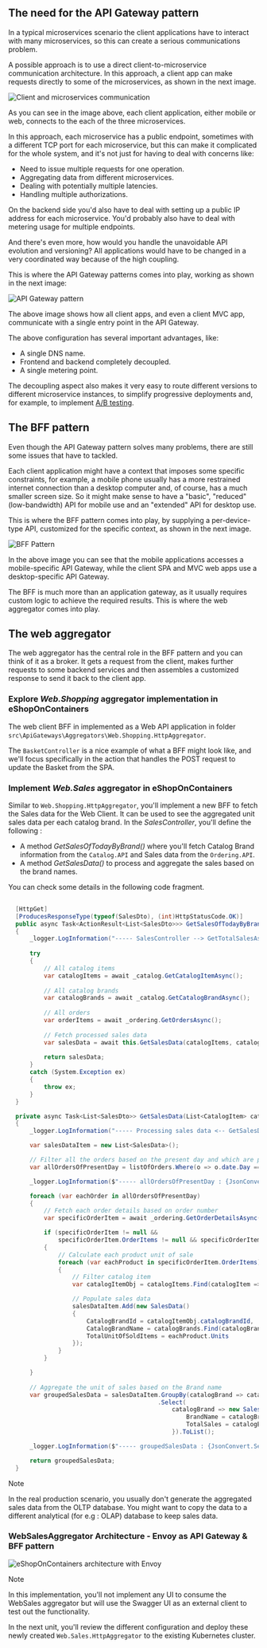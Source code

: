## The need for the API Gateway pattern

In a typical microservices scenario the client applications have to interact with many microservices, so this can create a serious communications problem.

A possible approach is to use a direct client-to-microservice communication architecture. In this approach, a client app can make requests directly to some of the microservices, as shown in the next image.

![Client and microservices communication](../media/direct-client-microservice-communication.png)

As you can see in the image above, each client application, either mobile or web, connects to the each of the three microservices.

In this approach, each microservice has a public endpoint, sometimes with a different TCP port for each microservice, but this can make it complicated for the whole system, and it's not just for having to deal with concerns like:

- Need to issue multiple requests for one operation.
- Aggregating data from different microservices.
- Dealing with potentially multiple latencies.
- Handling multiple authorizations.

On the backend side you'd also have to deal with setting up a public IP address for each microservice. You'd probably also have to deal with metering usage for multiple endpoints.

And there's even more, how would you handle the unavoidable API evolution and versioning? All applications would have to be changed in a very coordinated way because of the high coupling.

This is where the API Gateway patterns comes into play, working as shown in the next image:

![API Gateway pattern](../media/simple-api-gateway.png)

The above image shows how all client apps, and even a client MVC app, communicate with a single entry point in the API Gateway.

The above configuration has several important advantages, like:

- A single DNS name.
- Frontend and backend completely decoupled.
- A single metering point.

The decoupling aspect also makes it very easy to route different versions to different microservice instances, to simplify progressive deployments and, for example, to implement [A/B testing](https://en.wikipedia.org/wiki/A/B_testing).

## The BFF pattern

Even though the API Gateway pattern solves many problems, there are still some issues that have to tackled.

Each client application might have a context that imposes some specific constraints, for example, a mobile phone usually has a more restrained internet connection than a desktop computer and, of course, has a much smaller screen size. So it might make sense to have a "basic", "reduced" (low-bandwidth) API for mobile use and an "extended" API for desktop use.

This is where the BFF pattern comes into play, by supplying a per-device-type API, customized for the specific context, as shown in the next image.

![BFF Pattern](../media/bff-api-gateways.png)

In the above image you can see that the mobile applications accesses a mobile-specific API Gateway, while the client SPA and MVC web apps use a desktop-specific API Gateway.

The BFF is much more than an application gateway, as it usually requires custom logic to achieve the required results. This is where the web aggregator comes into play.

## The web aggregator

The web aggregator has the central role in the BFF pattern and you can think of it as a broker. It gets a request from the client, makes further requests to some backend services and then assembles a customized response to send it back to the client app.

### Explore *Web.Shopping* aggregator implementation in eShopOnContainers

The web client BFF in implemented as a Web API application in folder `src\ApiGateways\Aggregators\Web.Shopping.HttpAggregator`.

The `BasketController` is a nice example of what a BFF might look like, and we'll focus specifically in the action that handles the POST request to update the Basket from the SPA.

### Implement *Web.Sales* aggregator in eShopOnContainers

Similar to `Web.Shopping.HttpAggregator`, you'll implement a new BFF to fetch the Sales data for the Web Client. It can be used to see the aggregated unit sales data per each catalog brand. In the *SalesController*, you'll define the following :

- A method *GetSalesOfTodayByBrand()* where you'll fetch Catalog Brand information from the `Catalog.API` and Sales data from the `Ordering.API`.
- A method *GetSalesData()* to process and aggregate the sales based on the brand names.

You can check some details in the following code fragment.

```csharp
    
  [HttpGet]
  [ProducesResponseType(typeof(SalesDto), (int)HttpStatusCode.OK)]
  public async Task<ActionResult<List<SalesDto>>> GetSalesOfTodayByBrand()
  {
      _logger.LogInformation("----- SalesController --> GetTotalSalesAsync()");
  
      try
      {
          // All catalog items
          var catalogItems = await _catalog.GetCatalogItemAsync();
  
          // All catalog brands
          var catalogBrands = await _catalog.GetCatalogBrandAsync();
  
          // All orders
          var orderItems = await _ordering.GetOrdersAsync();
  
          // Fetch processed sales data
          var salesData = await this.GetSalesData(catalogItems, catalogBrands, orderItems);
  
          return salesData;
      }
      catch (System.Exception ex)
      {
          throw ex;
      }
  }

  private async Task<List<SalesDto>> GetSalesData(List<CatalogItem> catalogItems, List<CatalogBrand> catalogBrands, List<Order> listOfOrders)
  {
      _logger.LogInformation("----- Processing sales data <-- GetSalesData() ");

      var salesDataItem = new List<SalesData>();

      // Filter all the orders based on the present day and which are processed
      var allOrdersOfPresentDay = listOfOrders.Where(o => o.date.Day == DateTime.Today.Day && o.status == "Paid");

      _logger.LogInformation($"----- allOrdersOfPresentDay : {JsonConvert.SerializeObject(allOrdersOfPresentDay)}");

      foreach (var eachOrder in allOrdersOfPresentDay)
      {
          // Fetch each order details based on order number
          var specificOrderItem = await _ordering.GetOrderDetailsAsync(eachOrder.ordernumber);

          if (specificOrderItem != null &&
              specificOrderItem.OrderItems != null && specificOrderItem.OrderItems.Count() > 0)
          {
              // Calculate each product unit of sale
              foreach (var eachProduct in specificOrderItem.OrderItems)
              {
                  // Filter catalog item
                  var catalogItemObj = catalogItems.Find(catalogItem => catalogItem.name == eachProduct.ProductName);

                  // Populate sales data
                  salesDataItem.Add(new SalesData()   
                  {
                      CatalogBrandId = catalogItemObj.catalogBrandId,
                      CatalogBrandName = catalogBrands.Find(catalogBrand => catalogBrand.Id == catalogItemObj.catalogBrandId).Brand, // Fetch the brand name based on it's id
                      TotalUnitOfSoldItems = eachProduct.Units
                  });
              }
          }

      }
      
      // Aggregate the unit of sales based on the Brand name
      var groupedSalesData = salesDataItem.GroupBy(catalogBrand => catalogBrand.CatalogBrandName)
                                          .Select(
                                              catalogBrand => new SalesDto() {      
                                                  BrandName = catalogBrand.Key,                                                                                                
                                                  TotalSales = catalogBrand.Sum(unit => unit.TotalUnitOfSoldItems),
                                              }).ToList();

      _logger.LogInformation($"----- groupedSalesData : {JsonConvert.SerializeObject(groupedSalesData)}");

      return groupedSalesData;
  }

```

> [!NOTE]
> In the real production scenario, you usually don't generate the aggregated sales data from the OLTP database. You might want to copy the data to a different analytical (for e.g : OLAP) database to keep sales data.

### WebSalesAggregator Architecture - Envoy as API Gateway & BFF pattern

![eShopOnContainers architecture with Envoy](../media/api-gateway-bff-nginx-ingress.png)

> [!NOTE]
> In this implementation, you'll not implement any UI to consume the WebSales aggregator but will use the Swagger UI as an external client to test out the functionality.

In the next unit, you'll review the different configuration and deploy these newly created `Web.Sales.HttpAggregator` to the existing Kubernetes cluster.